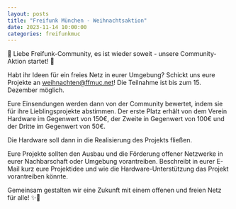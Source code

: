 ```yaml
---
layout: posts
title: "Freifunk München - Weihnachtsaktion"
date: 2023-11-14 10:00:00
categories: freifunkmuc
---
```


🌟 Liebe Freifunk-Community, es ist wieder soweit - unsere Community-Aktion startet! 🌟

Habt ihr Ideen für ein freies Netz in eurer Umgebung? Schickt uns eure Projekte an [weihnachten@ffmuc.net](mailto:weihnachten@ffmuc.net)! Die Teilnahme ist bis zum 15. Dezember möglich.

Eure Einsendungen werden dann von der Community bewertet, indem sie für ihre Lieblingsprojekte abstimmen. Der erste Platz erhält von dem Verein Hardware im Gegenwert von 150€, der Zweite in Gegenwert von 100€ und der Dritte im Gegenwert von 50€.

Die Hardware soll dann in die Realisierung des Projekts fließen.

Eure Projekte sollten den Ausbau und die Förderung offener Netzwerke in eurer Nachbarschaft oder Umgebung vorantreiben.
Beschreibt in eurer E-Mail kurz eure Projektidee und wie die Hardware-Unterstützung das Projekt vorantreiben könnte.

Gemeinsam gestalten wir eine Zukunft mit einem offenen und freien Netz für alle! ✨🤝
